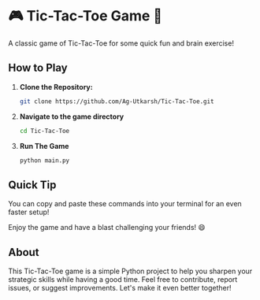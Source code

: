 # 🎮 Tic-Tac-Toe Game 🎯

A classic game of Tic-Tac-Toe for some quick fun and brain exercise!

## How to Play

1. **Clone the Repository:**

   ```bash
   git clone https://github.com/Ag-Utkarsh/Tic-Tac-Toe.git
2. **Navigate to the game directory**
    ```bash
    cd Tic-Tac-Toe
3. **Run The Game**
    ```bash
    python main.py
## Quick Tip
You can copy and paste these commands into your terminal for an even faster setup!

Enjoy the game and have a blast challenging your friends! 😄

## About
This Tic-Tac-Toe game is a simple Python project to help you sharpen your strategic skills while having a good time. Feel free to contribute, report issues, or suggest improvements. Let's make it even better together!